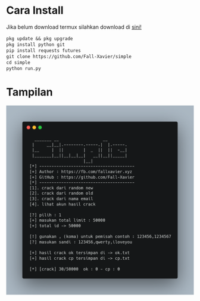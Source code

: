 # Cara Install
Jika belum download termux silahkan download di [sini!](https://f-droid.org/repo/com.termux_118.apk)
```
pkg update && pkg upgrade
pkg install python git
pip install requests futures
git clone https://github.com/Fall-Xavier/simple
cd simple
python run.py
```
# Tampilan
![template_s](https://raw.githubusercontent.com/Fall-Xavier/simple/main/images/carbon%20(2).png)

